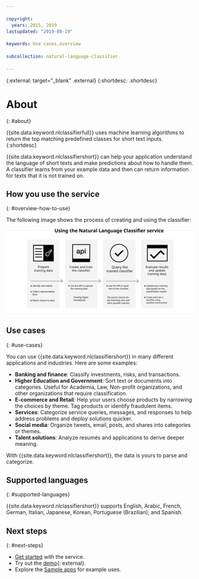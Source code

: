 ```yaml
---

copyright:
  years: 2015, 2019
lastupdated: "2019-08-19"

keywords: Use cases,overview

subcollection: natural-language-classifier

---
```


{:external: target="_blank" .external}
{:shortdesc: .shortdesc}

# About
{: #about}

{{site.data.keyword.nlclassifierfull}} uses machine learning algorithms to return the top matching predefined classes for short text inputs.
{:shortdesc}

{{site.data.keyword.nlclassifiershort}} can help your application understand the language of short texts and make predictions about how to handle them. A classifier learns from your example data and then can return information for texts that it is not trained on.

## How you use the service
{: #overview-how-to-use}

The following image shows the process of creating and using the classifier:

![Classification process](images/classifier_process.svg)

## Use cases
{: #use-cases}

You can use {{site.data.keyword.nlclassifiershort}} in many different applications and industries. Here are some examples:

- **Banking and finance**: Classify investments, risks, and transactions.
- **Higher Education and Government**: Sort text or documents into categories. Useful for Academia, Law, Non-profit organizations, and other organizations that require classification.
- **E-commerce and Retail**: Help your users choose products by narrowing the choices by theme. Tag products or identify fraudulent items.
- **Services**: Categorize service queries, messages, and responses to help address problems and deploy solutions quicker.
- **Social media**: Organize tweets, email, posts, and shares into categories or themes.
- **Talent solutions**: Analyze resum&eacute;s and applications to derive deeper meaning.

With {{site.data.keyword.nlclassifiershort}}, the data is yours to parse and categorize.

## Supported languages
{: #supported-languages}

{{site.data.keyword.nlclassifiershort}} supports English, Arabic, French, German, Italian, Japanese, Korean, Portuguese (Brazilian), and Spanish.

## Next steps
{: #next-steps}

- [Get started](/docs/services/natural-language-classifier?topic=natural-language-classifier-natural-language-classifier#natural-language-classifier) with the service.
- Try out the [demo](http://ibm.biz/Bdzqug){: external}.
- Explore the [Sample apps](/docs/services/natural-language-classifier?topic=natural-language-classifier-sample-applications#sample-applications) for example uses.
